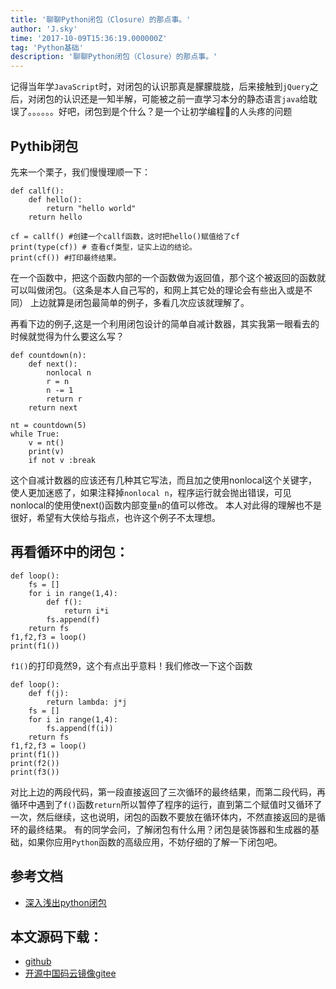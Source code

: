 ```yaml
---
title: '聊聊Python闭包（Closure）的那点事。'
author: 'J.sky'
time: '2017-10-09T15:36:19.000000Z'
tag: 'Python基础'
description: '聊聊Python闭包（Closure）的那点事。'
---
```


记得当年学`JavaScript`时，对闭包的认识那真是朦朦胧胧，后来接触到`jQuery`之后，对闭包的认识还是一知半解，可能被之前一直学习本分的静态语言`java`给耽误了。。。。。。好吧，闭包到是个什么？是一个让初学编程的人头疼的问题

## Pythib闭包

先来一个栗子，我们慢慢理顺一下：

    def callf():
        def hello():
            return "hello world"
        return hello
    
    cf = callf() #创建一个callf函数，这时把hello()赋值给了cf
    print(type(cf)) # 查看cf类型，证实上边的结论。
    print(cf()) #打印最终结果。


在一个函数中，把这个函数内部的一个函数做为返回值，那个这个被返回的函数就可以叫做闭包。（这条是本人自己写的，和网上其它处的理论会有些出入或是不同）
上边就算是闭包最简单的例子，多看几次应该就理解了。

再看下边的例子,这是一个利用闭包设计的简单自减计数器，其实我第一眼看去的时候就觉得为什么要这么写？

    def countdown(n):
        def next():
            nonlocal n 
            r = n 
            n -= 1
            return r
        return next
    
    nt = countdown(5)
    while True:
        v = nt()
        print(v)
        if not v :break


这个自减计数器的应该还有几种其它写法，而且加之使用nonlocal这个关键字，使人更加迷惑了，如果注释掉`nonlocal n`，程序运行就会抛出错误，可见nonlocal的使用使next()函数内部变量`n`的值可以修改。 本人对此得的理解也不是很好，希望有大侠给与指点，也许这个例子不太理想。

## 再看循环中的闭包：

    def loop():
        fs = []
        for i in range(1,4):
            def f():
                return i*i
            fs.append(f)
        return fs
    f1,f2,f3 = loop()
    print(f1())


`f1()`的打印竟然9，这个有点出乎意料！我们修改一下这个函数

    def loop(): 
        def f(j):
            return lambda: j*j
        fs = []
        for i in range(1,4):
            fs.append(f(i))       
        return fs
    f1,f2,f3 = loop()
    print(f1())
    print(f2())
    print(f3())


对比上边的两段代码，第一段直接返回了三次循环的最终结果，而第二段代码，再循环中遇到了`f()`函数`return`所以暂停了程序的运行，直到第二个赋值时又循环了一次，然后继续，这也说明，闭包的函数不要放在循环体内，不然直接返回的是循环的最终结果。
有的同学会问，了解闭包有什么用？闭包是装饰器和生成器的基础，如果你应用`Python`函数的高级应用，不妨仔细的了解一下闭包吧。

## 参考文档

+ [深入浅出python闭包](https://zhuanlan.zhihu.com/p/22229197)

## 本文源码下载：

+ [github](https://github.com/bosichong/17python.com/blob/master/deftest/closuretest.py)
+ [开源中国码云镜像gitee](https://gitee.com/J_Sky/17python.com/blob/master/deftest/closuretest.py)